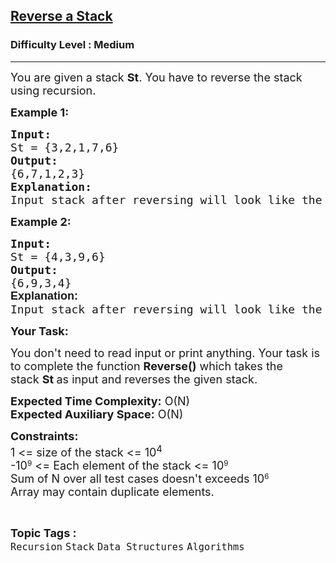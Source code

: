 <h2><a href="https://practice.geeksforgeeks.org/problems/reverse-a-stack/1?utm_source=geeksforgeeks&utm_medium=article_practice_tab&utm_campaign=article_practice_tab">Reverse a Stack</a></h2><h3>Difficulty Level : Medium</h3><hr><div class="problems_problem_content__Xm_eO"><p><span style="font-size: 18px;">You are given a stack <strong>St</strong>. You have to reverse the stack using recursion.</span></p>
<p><strong><span style="font-size: 18px;">Example 1:</span></strong></p>
<pre><strong><span style="font-size: 18px;">Input:</span></strong>
<span style="font-size: 18px;">St = {3,2,1,7,6}</span>
<strong><span style="font-size: 18px;">Output:</span></strong>
<span style="font-size: 18px;">{6,7,1,2,3}<br><strong>Explanation:</strong><br>Input stack after reversing will look like the stack in the output.</span></pre>
<p><strong><span style="font-size: 18px;">Example 2:</span></strong></p>
<pre><strong><span style="font-size: 18px;">Input:</span></strong>
<span style="font-size: 18px;">St = {4,3,9,6}</span>
<strong><span style="font-size: 18px;">Output:</span></strong>
<span style="font-size: 18px;">{6,9,3,4}<br><strong style="font-family: sans-serif;">Explanation:<br></strong>Input stack after reversing will look like the stack in the output.</span>
</pre>
<p><span style="font-size: 18px;"><strong>Your Task:</strong></span></p>
<p><span style="font-size: 18px;">You don't need to read input or print anything. Your task is to complete the function <strong>Reverse()</strong>&nbsp;which takes the stack&nbsp;<strong>St</strong><strong>&nbsp;</strong>as input and reverses the given stack.</span></p>
<p><span style="font-size: 18px;"><strong>Expected Time Complexity:</strong>&nbsp;O(N)<br><strong>Expected Auxiliary Space:</strong>&nbsp;O(N)</span></p>
<p><span style="font-size: 18px;"><strong>Constraints:</strong><br>1 &lt;= size of the stack &lt;= 10<sup>4</sup></span><br><span style="font-size: 18px;">-10</span><sup>9</sup><span style="font-size: 18px;"> &lt;= Each element of the stack &lt;= 10</span><sup>9</sup><br><span style="font-size: 18px;">Sum of N over all test cases doesn't exceeds 10</span><sup>6</sup><br><span style="font-size: 18px;">Array may contain duplicate elements.&nbsp;</span></p></div><br><p><span style=font-size:18px><strong>Topic Tags : </strong><br><code>Recursion</code>&nbsp;<code>Stack</code>&nbsp;<code>Data Structures</code>&nbsp;<code>Algorithms</code>&nbsp;